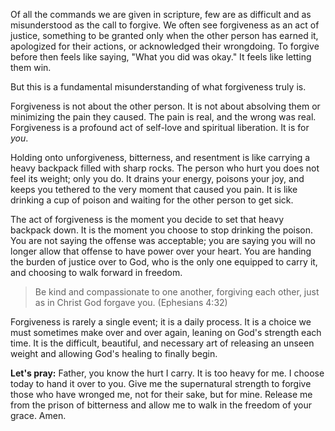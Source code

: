 Of all the commands we are given in scripture, few are as difficult and as misunderstood as the call to forgive. We often see forgiveness as an act of justice, something to be granted only when the other person has earned it, apologized for their actions, or acknowledged their wrongdoing. To forgive before then feels like saying, "What you did was okay." It feels like letting them win.

But this is a fundamental misunderstanding of what forgiveness truly is.

Forgiveness is not about the other person. It is not about absolving them or minimizing the pain they caused. The pain is real, and the wrong was real. Forgiveness is a profound act of self-love and spiritual liberation. It is for *you*.

Holding onto unforgiveness, bitterness, and resentment is like carrying a heavy backpack filled with sharp rocks. The person who hurt you does not feel its weight; only you do. It drains your energy, poisons your joy, and keeps you tethered to the very moment that caused you pain. It is like drinking a cup of poison and waiting for the other person to get sick.

The act of forgiveness is the moment you decide to set that heavy backpack down. It is the moment you choose to stop drinking the poison. You are not saying the offense was acceptable; you are saying you will no longer allow that offense to have power over your heart. You are handing the burden of justice over to God, who is the only one equipped to carry it, and choosing to walk forward in freedom.

> Be kind and compassionate to one another, forgiving each other, just as in Christ God forgave you. (Ephesians 4:32)

Forgiveness is rarely a single event; it is a daily process. It is a choice we must sometimes make over and over again, leaning on God's strength each time. It is the difficult, beautiful, and necessary art of releasing an unseen weight and allowing God's healing to finally begin.

**Let's pray:**
Father, you know the hurt I carry. It is too heavy for me. I choose today to hand it over to you. Give me the supernatural strength to forgive those who have wronged me, not for their sake, but for mine. Release me from the prison of bitterness and allow me to walk in the freedom of your grace. Amen.
